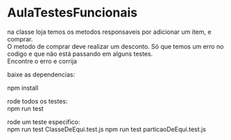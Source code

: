 # AulaTestesFuncionais
<p>
  na classe loja temos os metodos responsaveis por adicionar um item, e comprar.<br>
  O metodo de comprar deve realizar um desconto. Só que temos um erro no codigo e que não está passando em alguns testes.<br>
  Encontre o erro e corrija
</p>

<p>baixe as dependencias:
  <br>
  <div style="backgroun-color:'#eee'">
      npm install
  </div>
</p>
    
<p>rode todos os testes:
   <br>
  npm run test
</p>



<p>rode um teste especifico:
  <br>
  npm run test ClasseDeEqui.test.js
  npm run test particaoDeEqui.test.js

</p>
  
